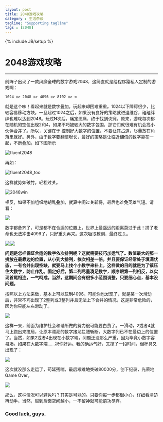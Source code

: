 ```yaml
---
layout: post
title: 2048游戏攻略
category : 生活杂谈
tagline: "Supporting tagline"
tags : [2048]
---
```

{% include JB/setup %}
# 2048游戏攻略
---

前阵子出现了一款风靡全球的数字游戏2048，这简直就是给程序猿私人定制的游戏啊：

	1024 => 2048 => 4096 => 8192 => ∞

就是这个味！看起来就是数字叠加，玩起来却困难重重。1024以下障碍很少，比较容易移动方块，一旦超过1024之后，如果没有良好的策略就进退维谷，磕磕绊绊也难以达到2048。玩过N次后，痛定思痛，终于找到诀窍。原来，游戏每次都在随机的空位出现2和4，如果不巧被较大的数字包围，那它们就很难有机会找小伙伴合并了。所以，关键在于
控制好大数字的位置，不要让其占道，尽量放在角落里就好。另外，由于数字要翻倍增长，最好的策略是让临近翻倍的数字靠在一起，不断叠加。如下图所示

<p class="game-pic">
	<img src="{{BASE_PATH}}/image/2048/fluent2048.png" alt="fluent2048" />
</p>
再如：
<!--break-->

<p class="game-pic">
	<img src="{{BASE_PATH}}/image/2048/fluent2048_too.png" alt="fluent2048_too" />

这样就势如破竹，轻松过关。
<p class="game-pic">
	<img src="{{BASE_PATH}}/image/2048/2048win.png" alt="2048win" />
</p>

相反，如果不加组织地胡乱叠加，就算中间过关斩将，最后也难免英雄气短。请看：

<p class="game-pic">
	<img src="{{BASE_PATH}}/image/2048/4096noway.png" />
</p>
数字都备齐了，可是都不在合适的位置上，世界上最遥远的距离莫过于此！拼了老命也无法冲击4096了，只好重头再来。这次吸取教训，最终过关。

<p class="game-pic">
	<img src="{{BASE_PATH}}/image/2048/to4096.png" /><img src="{{BASE_PATH}}/image/2048/4096win.png" /></p>

**问题是怎样保证合适的数字依次排列呢？这就需要技巧加运气了。数值最大的那一排放在最靠边的位置，从小到大排列，依次相差一倍。并且要保证经常处于填满状态，一有合并出现空缺，就要马上找个小数字来补上。这样做的目的就是为了镇压住大数字，防止作乱。固定好后，第二列尽量凑足数字，顺序跟第一列相反，以实现首尾相连，一气呵成。当然，这期间会有很多小范围调整，只要细心点，基本没问题。**

按照以上方法来做，基本上可以玩到4096。可能你也发现了，就是某一次滑动后，非常不巧出现了2整列或3整列并且无法上下合并的情况。这是非常危险的，因为你只能左右滑动了。

<p class="game-pic">
	<img src="{{BASE_PATH}}/image/2048/miss.png" />
</p>
这样一来，前面为维护社会和谐所做的努力很可能要白费了。一滑动，2或者4就马上跑出来搅局，让原本漂亮的数字接龙拦腰斩断，大数字列已不在最边上的位置了。当然，如果2或者4出现在小数字端，问题还没那么严重，因为毕竟小数字容易凑。如果在大数字端……祝你好运。我的确运气好，又撑了一段时间，但杯具又出现了：

<p class="game-pic">
	<img src="{{BASE_PATH}}/image/2048/8192noway.png" />
</p>

这次就没那么走运了，苟延残喘，最后艰难地突破80000分，创下纪录，光荣地Game Over。

<p class="game-pic">
	<img src="{{BASE_PATH}}/image/2048/top.png">
</p>

那么，这种情况可以避免吗？其实是可以的。只要你每一步都很小心，仔细看清楚再动手。当然，越到后面空间越小，一不留神就可能前功尽弃。

### Good luck, guys.



